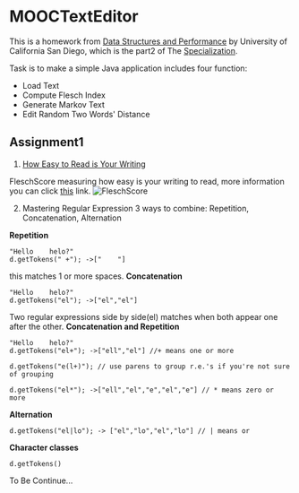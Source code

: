 # MOOCTextEditor

This is a homework from [Data Structures and Performance](https://www.coursera.org/learn/data-structures-optimizing-performance?specialization=java-object-oriented) by University of California San Diego, which is the part2 of The [Specialization](https://www.coursera.org/specializations/java-object-oriented).

Task is to make a simple Java application includes four function:
- Load Text
- Compute Flesch Index
- Generate Markov Text
- Edit Random Two Words' Distance

## Assignment1

1. [How Easy to Read is Your Writing](https://www.coursera.org/learn/data-structures-optimizing-performance/programming/neATU/how-easy-to-read-is-your-writing)

FleschScore measuring how easy is your writing to read, more information you can click [this](https://yoast.com/flesch-reading-ease-score/) link.
![FleschScore](https://d3c33hcgiwev3.cloudfront.net/imageAssetProxy.v1/6jRBdXzrEeWcSw5H0E9onQ_da128fae925b2ae11eb087f86707fd8e_Flesch.png?expiry=1599955200000&hmac=jq5_elHbDy8K0hX6kjUCEso0IKvk0YTSX_lDRh8hOeA)

2. Mastering Regular Expression
3 ways to combine: Repetition, Concatenation, Alternation

**Repetition**
```
"Hello    helo?"
d.getTokens(" +"); ->["    "]
```
this matches 1 or more spaces.
**Concatenation**
```
"Hello    helo?"
d.getTokens("el"); ->["el","el"]
```
Two regular expressions side by side(el) matches when both appear one after the other.
**Concatenation and Repetition**
```
"Hello    helo?"
d.getTokens("el+"); ->["ell","el"] //+ means one or more

d.getTokens("e(l+)"); // use parens to group r.e.'s if you're not sure of grouping

d.getTokens("el*"); ->["ell","el","e","el","e"] // * means zero or more
``` 
**Alternation**
```
d.getTokens("el|lo"); -> ["el","lo","el","lo"] // | means or
```
**Character classes**
```
d.getTokens()
```
To Be Continue...
